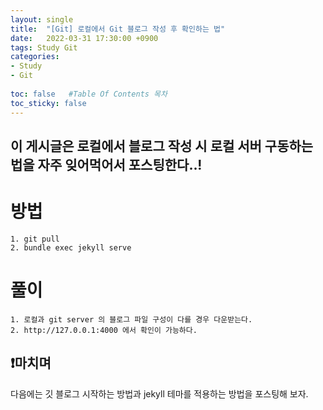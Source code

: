 ```yaml
---
layout: single
title:  "[Git] 로컬에서 Git 블로그 작성 후 확인하는 법"
date:   2022-03-31 17:30:00 +0900
tags: Study Git
categories:
- Study
- Git
  
toc: false   #Table Of Contents 목차
toc_sticky: false
---
```


## 이 게시글은 로컬에서 블로그 작성 시 로컬 서버 구동하는 법을 자주 잊어먹어서 포스팅한다..!


# 방법

```
1. git pull 
2. bundle exec jekyll serve 
```

# 풀이

```
1. 로컬과 git server 의 블로그 파일 구성이 다를 경우 다운받는다.
2. http://127.0.0.1:4000 에서 확인이 가능하다.
```


## ❗마치며

다음에는 깃 블로그 시작하는 방법과 jekyll 테마를 적용하는 방법을 포스팅해 보자.

